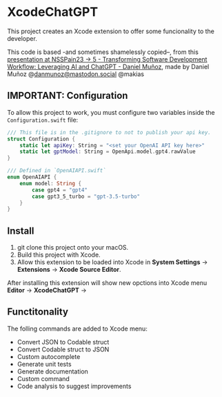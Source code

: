 # XcodeChatGPT

This project creates an Xcode extension to offer some funcionality to the developer.

This code is based -and sometimes shamelessly copied–, from this [presentation at NSSPain23 -> 5 - Transforming Software Development Workflow: Leveraging AI and ChatGPT - Daniel Muñoz](https://vimeo.com/865564098), made by Daniel Muñoz @danmunoz@mastodon.social @makias 

## IMPORTANT: Configuration

To allow this project to work, you must configure two variables inside the `Configuration.swift` file:

```swift
/// This file is in the .gitignore to not to publish your api key.
struct Configuration {
    static let apiKey: String = "<set your OpenAI API key here>"
    static let gptModel: String = OpenApi.model.gpt4.rawValue
}

/// Defined in `OpenAIAPI.swift`
enum OpenAIAPI {
    enum model: String {
        case gpt4 = "gpt4"
        case gpt3_5_turbo = "gpt-3.5-turbo"
    }
}
```

## Install

1. git clone this project onto your macOS.
2. Build this project with Xcode.
3. Allow this extension to be loaded into Xcode in **System Settings** -> **Extensions** -> **Xcode Source Editor**.

After installing this extension will show new opctions into Xcode menu **Editor** -> **XcodeChatGPT** ->

## Functitonality

The folling commands are added to Xcode menu:

- Convert JSON to Codable struct
- Convert Codable struct to JSON
- Custom autocomplete
- Generate unit tests
- Generate documentation
- Custom command
- Code analysis to suggest improvements

